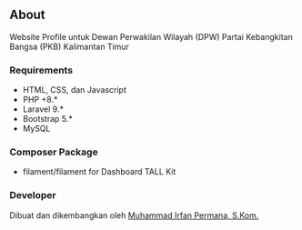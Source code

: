 ## About
Website Profile untuk Dewan Perwakilan Wilayah (DPW) Partai Kebangkitan Bangsa (PKB) Kalimantan Timur

### Requirements
- HTML, CSS, dan Javascript
- PHP +8.*
- Laravel 9.*
- Bootstrap 5.*
- MySQL

### Composer Package
- filament/filament for Dashboard TALL Kit

### Developer
Dibuat dan dikembangkan oleh [Muhammad Irfan Permana, S.Kom.](https://wa.me/+6283140617623)